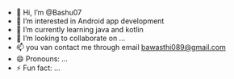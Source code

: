 - 👋 Hi, I’m @Bashu07
- 👀 I’m interested in Android app development 
- 🌱 I’m currently learning java and kotlin 
- 💞️ I’m looking to collaborate on ...
- 📫 you van contact me through email bawasthi089@gmail.com
- 😄 Pronouns: ...
- ⚡ Fun fact: ...

<!---
Bashu07/Bashu07 is a ✨ special ✨ repository because its `README.md` (this file) appears on your GitHub profile.
You can click the Preview link to take a look at your changes.
--->
